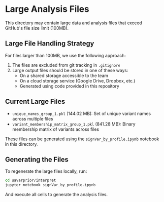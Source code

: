 # Large Analysis Files

This directory may contain large data and analysis files that exceed GitHub's file size limit (100MB).

## Large File Handling Strategy

For files larger than 100MB, we use the following approach:

1. The files are excluded from git tracking in `.gitignore`
2. Large output files should be stored in one of these ways:
   - On a shared storage accessible to the team
   - On a cloud storage service (Google Drive, Dropbox, etc.)
   - Generated using code provided in this repository

## Current Large Files

- `unique_names_group_1.pkl` (144.02 MB): Set of unique variant names across multiple files
- `variant_membership_matrix_group_1.pkl` (841.28 MB): Binary membership matrix of variants across files

These files can be generated using the `signVar_by_profile.ipynb` notebook in this directory.

## Generating the Files

To regenerate the large files locally, run:

```bash
cd uavarprior/interpret
jupyter notebook signVar_by_profile.ipynb
```

And execute all cells to generate the analysis files.
